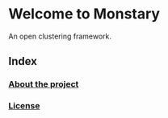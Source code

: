 # Welcome to Monstary

An open clustering framework.

## Index
### [About the project](about.md)
### [License](license.md)


